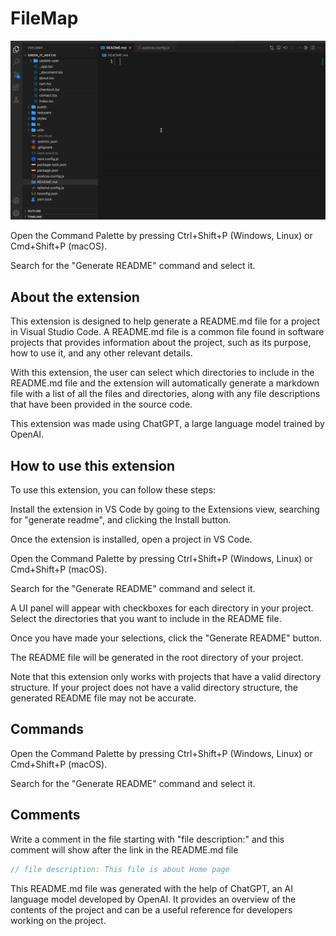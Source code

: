 # FileMap

![Alt Text](images/extension-video.gif)

Open the Command Palette by pressing Ctrl+Shift+P (Windows, Linux) or Cmd+Shift+P (macOS).

Search for the "Generate README" command and select it.

## About the extension

This extension is designed to help generate a README.md file for a project in Visual Studio Code. A README.md file is a common file found in software projects that provides information about the project, such as its purpose, how to use it, and any other relevant details.

With this extension, the user can select which directories to include in the README.md file and the extension will automatically generate a markdown file with a list of all the files and directories, along with any file descriptions that have been provided in the source code.

This extension was made using ChatGPT, a large language model trained by OpenAI.

## How to use this extension

To use this extension, you can follow these steps:

Install the extension in VS Code by going to the Extensions view, searching for "generate readme", and clicking the Install button.

Once the extension is installed, open a project in VS Code.

Open the Command Palette by pressing Ctrl+Shift+P (Windows, Linux) or Cmd+Shift+P (macOS).

Search for the "Generate README" command and select it.

A UI panel will appear with checkboxes for each directory in your project. Select the directories that you want to include in the README file.

Once you have made your selections, click the "Generate README" button.

The README file will be generated in the root directory of your project.

Note that this extension only works with projects that have a valid directory structure. If your project does not have a valid directory structure, the generated README file may not be accurate.

## Commands

Open the Command Palette by pressing Ctrl+Shift+P (Windows, Linux) or Cmd+Shift+P (macOS).

Search for the "Generate README" command and select it.

## Comments

Write a comment in the file starting with "file description:" and this comment will show after the link in the README.md file

```js
// file description: This file is about Home page
```

This README.md file was generated with the help of ChatGPT, an AI language model developed by OpenAI. It provides an overview of the contents of the project and can be a useful reference for developers working on the project.
